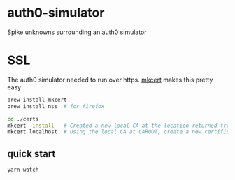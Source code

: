 # auth0-simulator

Spike unknowns surrounding an auth0 simulator

# SSL

The auth0 simulator needed to run over https.  [mkcert](https://github.com/FiloSottile/mkcert) makes this pretty easy:

```bash
brew install mkcert
brew install nss  # for firefox

cd ./certs
mkcert -install   # Created a new local CA at the location returned from `mkcert -CAROOT`
mkcert localhost  # Using the local CA at CAROOT, create a new certificate valid for the following names
```

## quick start
```bash
yarn watch
```
